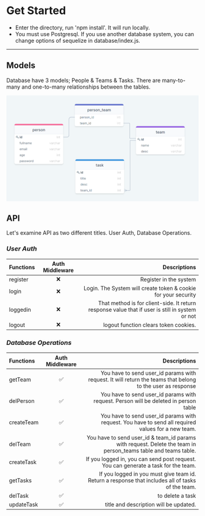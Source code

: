 # Get Started

* Enter the directory, run 'npm install'. It will run locally.
* You must use Postgresql. If you use another database system, you can change options of sequelize in database/index.js.

---

## Models
Database have 3 models; People & Teams & Tasks. There are many-to-many and one-to-many relationships between the tables.

<img src="./src/diagram.png" alt="isolated" width='700'/>

## API
Let's examine API as two different titles. User Auth, Database Operations.

### *User Auth*
|   Functions	|  Auth Middleware 	|  Descriptions 	|
|:---	        |        :---:  	|              ---:	|
|   register	| ❌ |   Register in the system	|
|   login   	| ❌ |   Login. The System will create token & cookie for your security	|
|   loggedin	| ❌ |That method is for client-side. It return response value that if user is still in system or not|
|   logout	    | ❌ |   logout function clears token cookies.	|

### *Database Operations*
|   Functions	|  Auth Middleware 	|  Descriptions 	|
|:---	        |        :---:  	|              ---:	|
|   getTeam  	| ✅ |   You have to send user_id params with request. It will return the teams that belong to the user as response	|
|   delPerson  	| ✅ |   You have to send user_id params with request. Person will be deleted in person table	|
|   createTeam	| ✅ |   You have to send user_id params with request. You have to send all required values for a new team.    |
|   delTeam	    | ✅ |   You have to send user_id & team_id params with request. Delete the team in person_teams table and teams table.	|
|   createTask  	| ✅ |   If you logged in, you can send post request. You can generate a task for the team.	|
|   getTasks  	| ✅ |   If you logged in you must give team id. Return a response that includes all of tasks of the team.	|
|   delTask	| ✅ |   to delete a task    |
|   updateTask	    | ✅ |   title and description will be updated.	|


